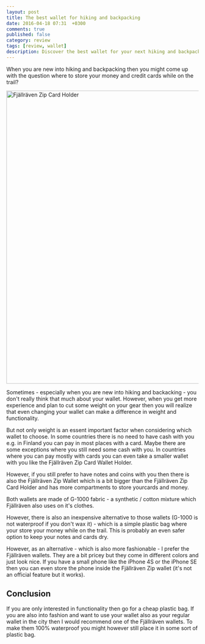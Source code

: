 ```yaml
---
layout: post
title: The best wallet for hiking and backpacking
date: 2016-04-18 07:31  +0300
comments: true
published: false
category: review
tags: [review, wallet]
description: Discover the best wallet for your next hiking and backpacking trip
---
```

When you are new into hiking and backpacking then you might come up with the question where to store your money and credit cards while on the trail?
   
<a data-flickr-embed="true"  href="https://www.flickr.com/photos/90204224@N07/25893630833/in/dateposted-public/" title="Fjällräven Zip Card Holder"><img src="https://farm2.staticflickr.com/1706/25893630833_0449df22f3_b.jpg" width="1024" height="768" alt="Fjällräven Zip Card Holder"></a><script async src="//embedr.flickr.com/assets/client-code.js" charset="utf-8"></script>
<!--more-->

Sometimes - especially when you are new into hiking and backacking - you don't really think that much about your wallet. However, when you get  more experience and plan to cut some weight on your gear then you will realize that even changing your wallet can make a difference in weight and functionality.

But not only weight is an essent important factor when considering which wallet to choose. In some countries there is no need to have cash with you e.g. in Finland you can pay in most places with a card. Maybe there are some exceptions where you still need some cash with you. In countries where you can pay mostly with cards you can even take a smaller wallet with you like the Fjällräven Zip Card Wallet Holder.

However, if you still prefer to have notes and coins with you then there is also the Fjällräven Zip Wallet which is a  bit bigger than the Fjällräven Zip Card Holder and has more compartments to store yourcards and money.

Both wallets are made of G-1000 fabric - a synthetic / cotton mixture which Fjällräven also uses on it's clothes.

However, there is also an inexpensive alternative to those wallets (G-1000 is not waterproof if you don't wax it) - which is a simple plastic bag where your store your money while on the trail. This is probably an even safer option to keep your notes and cards dry.

However, as an alternative - which is also more fashionable - I prefer the Fjällräven wallets. They are a bit pricey but they come in different colors and just look nice. If you have a small phone like the iPhone 4S or the iPhone SE then you can even store the phone inside the Fjällräven Zip wallet (it's not an official feature but it works).

##  Conclusion
If you are only interested in functionality then go for a cheap plastic bag. If you are also into fashion and want to use your wallet  also  as your regular wallet in the city then I would recommend one of the Fjällräven wallets. To make them 100% waterproof you might however still place it in some sort of plastic bag.
